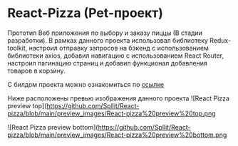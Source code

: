 # React-Pizza (Pet-проект)

Прототип Веб приложения по выбору и заказу пиццы (В стадии разработки).
В рамках данного проекта использовал библиотеку Redux-toolkit,
настроил отправку запросов на бэкенд с использованием библиотеки axios, добавил
навигацию с использованием React Router, настроил пагинацию страниц и добавил
функционал добавления товаров в корзину.

C билдом проекта можно ознакомиться по [ссылке](https://react-pizza-bp9df2b9u-spllit.vercel.app/?sortBy=rating&category=%D0%92%D1%81%D0%B5&currentPageIndex=1)

Ниже расположены превью изображения данного проекта
![React Pizza preview top](https://github.com/Spllit/React-pizza/blob/main/preview_images/React-pizza%20preview%20top.png

![React Pizza preview bottom](https://github.com/Spllit/React-pizza/blob/main/preview_images/React-pizza%20preview%20bottom.png
